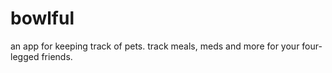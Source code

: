 # bowlful

an app for keeping track of pets.
track meals, meds and more for your four-legged friends.
